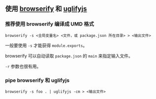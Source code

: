 ## 使用 [browserify] 和 [uglifyjs]

### 推荐使用 browserify 编译成 UMD 格式

`browserify -s <全局变量名> <文件，或 package.json 所在目录> > <输出文件>`

一般要使用 `-s` 才能获得 `module.exports`。

browserify 可以自动读取 `package.json` 的 `main` 来指定输入文件。

`-r` 参数也很有用。

### pipe browserify 和 uglifyjs

`browserify -s foo . | uglifyjs -cm > <输出文件>`


[browserify]: https://github.com/substack/node-browserify
[uglifyjs]: https://github.com/mishoo/UglifyJS2
